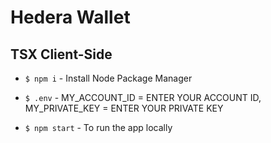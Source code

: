 # Hedera Wallet

## TSX Client-Side


* `$ npm i` - Install Node Package Manager

* `$ .env` -  MY_ACCOUNT_ID = ENTER YOUR ACCOUNT ID, MY_PRIVATE_KEY = ENTER YOUR PRIVATE KEY 

* `$ npm start` - To run the app locally




